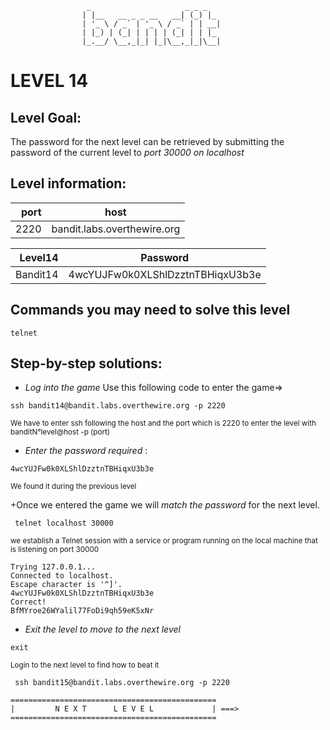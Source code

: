                      _                     _ _ _
                    | |__   __ _ _ __   __| (_) |_
                    | '_ \ / _` | '_ \ / _` | | __|
                    | |_) | (_| | | | | (_| | | |_
                    |_.__/ \__,_|_| |_|\__,_|_|\__|  



# LEVEL 14

## Level Goal:

The password for the next level can be retrieved by submitting the password of the current level to *port 30000 on localhost*


## Level information:

| port |             host               |
|-----:|--------------------------------|
| 2220 |  bandit.labs.overthewire.org   |

| Level14  |    Password                           |
|-------:  |---------------------------------------|
| Bandit14 |     4wcYUJFw0k0XLShlDzztnTBHiqxU3b3e  |

## Commands you may need to solve this level

```
telnet
```

## Step-by-step solutions:

+ *Log into the game* 
 Use this following code to enter the game=>
```
ssh bandit14@bandit.labs.overthewire.org -p 2220
```
<sub>We have to enter ssh following the host and the port which is 2220 to enter the level  with banditN°level@host -p (port)</sub>

+ *Enter the password required* : 
```
4wcYUJFw0k0XLShlDzztnTBHiqxU3b3e
```
<sub>We found it during the previous level</sub>

+Once we entered the game we will *match the password* for the next level. 



 
``` 
 telnet localhost 30000

```
<sub> we  establish a Telnet session with a service or program running on the local machine that is listening on port 30000</sub>
```
Trying 127.0.0.1...
Connected to localhost.
Escape character is '^]'.
4wcYUJFw0k0XLShlDzztnTBHiqxU3b3e
Correct!
BfMYroe26WYalil77FoDi9qh59eK5xNr

```




+ *Exit the level to move to the next level*
```
exit

```
<sub>Login to the next level to find how to beat it</sub>

```
 ssh bandit15@bandit.labs.overthewire.org -p 2220

```
```
==============================================
|         N E X T      L E V E L             | ===>
==============================================    
```
